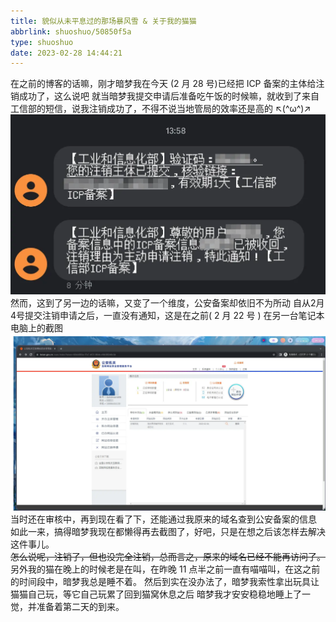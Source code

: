 ```yaml
---
title: 貌似从未平息过的那场暴风雪 & 关于我的猫猫
abbrlink: shuoshuo/50850f5a
type: shuoshuo
date: 2023-02-28 14:44:21
---
```

在之前的博客的话嘛，刚才暗梦我在今天 (2 月 28 号)已经把 ICP 备案的主体给注销成功了，这么说吧
就当暗梦我提交申请后准备吃午饭的时候嘛，就收到了来自工信部的短信，说我注销成功了，不得不说当地管局的效率还是高的 ↖(^ω^)↗
<br>![ICP备案注销成功短信通知](/static/20230228_12476.webp)<br>
然而，这到了另一边的话嘛，又变了一个维度，公安备案却依旧不为所动
自从2月4号提交注销申请之后，一直没有通知，这是在之前( 2 月 22 号 ) 在另一台笔记本电脑上的截图
<br>![公安备案后台页面](/static/20230218_30063.webp)<br>
当时还在审核中，再到现在看了下，还能通过我原来的域名查到公安备案的信息
如此一来，搞得暗梦我现在都懒得再去截图了，好吧，只是在想之后该怎样去解决这件事儿。
<br>~~怎么说呢，注销了，但也没完全注销，总而言之，原来的域名已经不能再访问了。~~
<br>另外我的猫在晚上的时候老是在叫，在昨晚 11 点半之前一直有喵喵叫，在这之前的时间段中，暗梦我总是睡不着。
然后到实在没办法了，暗梦我索性拿出玩具让猫猫自己玩，等它自己玩累了回到猫窝休息之后
暗梦我才安安稳稳地睡上了一觉，并准备着第二天的到来。
